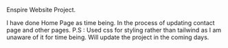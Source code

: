 Enspire Website Project.

I have done Home Page as time being. In the process of updating contact page and other pages.
P.S : Used css for styling rather than tailwind as I am unaware of it for time being. Will update the project in the coming days.